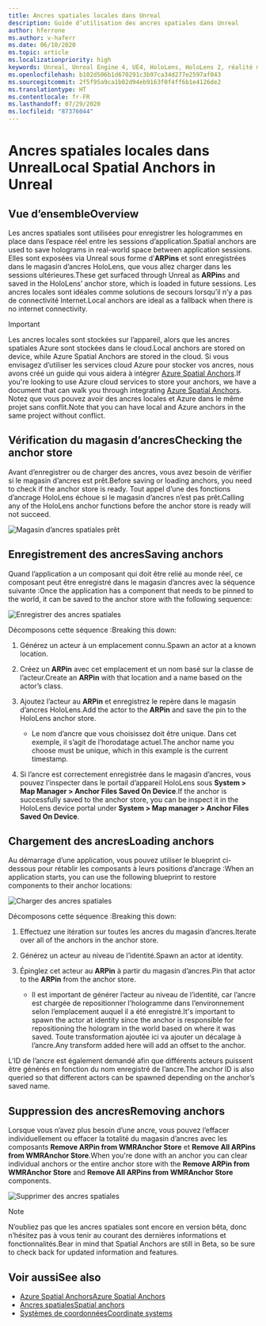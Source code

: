 ```yaml
---
title: Ancres spatiales locales dans Unreal
description: Guide d’utilisation des ancres spatiales dans Unreal
author: hferrone
ms.author: v-haferr
ms.date: 06/10/2020
ms.topic: article
ms.localizationpriority: high
keywords: Unreal, Unreal Engine 4, UE4, HoloLens, HoloLens 2, réalité mixte, développement, fonctionnalités, documentation, guides, hologrammes, ancres spatiales
ms.openlocfilehash: b102d506b1d670291c3b97ca34d277e2597af043
ms.sourcegitcommit: 2f5f95a9ca1b02d94eb9163f0f4ff6b1e4126de2
ms.translationtype: HT
ms.contentlocale: fr-FR
ms.lasthandoff: 07/29/2020
ms.locfileid: "87376044"
---
```

# <a name="local-spatial-anchors-in-unreal"></a><span data-ttu-id="e6d0c-104">Ancres spatiales locales dans Unreal</span><span class="sxs-lookup"><span data-stu-id="e6d0c-104">Local Spatial Anchors in Unreal</span></span>

## <a name="overview"></a><span data-ttu-id="e6d0c-105">Vue d’ensemble</span><span class="sxs-lookup"><span data-stu-id="e6d0c-105">Overview</span></span>

<span data-ttu-id="e6d0c-106">Les ancres spatiales sont utilisées pour enregistrer les hologrammes en place dans l’espace réel entre les sessions d’application.</span><span class="sxs-lookup"><span data-stu-id="e6d0c-106">Spatial anchors are used to save holograms in real-world space between application sessions.</span></span> <span data-ttu-id="e6d0c-107">Elles sont exposées via Unreal sous forme d’**ARPins** et sont enregistrées dans le magasin d’ancres HoloLens, que vous allez charger dans les sessions ultérieures.</span><span class="sxs-lookup"><span data-stu-id="e6d0c-107">These get surfaced through Unreal as **ARPin**s and saved in the HoloLens’ anchor store, which is loaded in future sessions.</span></span> <span data-ttu-id="e6d0c-108">Les ancres locales sont idéales comme solutions de secours lorsqu’il n’y a pas de connectivité Internet.</span><span class="sxs-lookup"><span data-stu-id="e6d0c-108">Local anchors are ideal as a fallback when there is no internet connectivity.</span></span>

> [!IMPORTANT]
> <span data-ttu-id="e6d0c-109">Les ancres locales sont stockées sur l’appareil, alors que les ancres spatiales Azure sont stockées dans le cloud.</span><span class="sxs-lookup"><span data-stu-id="e6d0c-109">Local anchors are stored on device, while Azure Spatial Anchors are stored in the cloud.</span></span> <span data-ttu-id="e6d0c-110">Si vous envisagez d’utiliser les services cloud Azure pour stocker vos ancres, nous avons créé un guide qui vous aidera à intégrer [Azure Spatial Anchors](unreal-azure-spatial-anchors.md).</span><span class="sxs-lookup"><span data-stu-id="e6d0c-110">If you're looking to use Azure cloud services to store your anchors, we have a document that can walk you through integrating [Azure Spatial Anchors](unreal-azure-spatial-anchors.md).</span></span> <span data-ttu-id="e6d0c-111">Notez que vous pouvez avoir des ancres locales et Azure dans le même projet sans conflit.</span><span class="sxs-lookup"><span data-stu-id="e6d0c-111">Note that you can have local and Azure anchors in the same project without conflict.</span></span>

## <a name="checking-the-anchor-store"></a><span data-ttu-id="e6d0c-112">Vérification du magasin d’ancres</span><span class="sxs-lookup"><span data-stu-id="e6d0c-112">Checking the anchor store</span></span>

<span data-ttu-id="e6d0c-113">Avant d’enregistrer ou de charger des ancres, vous avez besoin de vérifier si le magasin d’ancres est prêt.</span><span class="sxs-lookup"><span data-stu-id="e6d0c-113">Before saving or loading anchors, you need to check if the anchor store is ready.</span></span>  <span data-ttu-id="e6d0c-114">Tout appel d’une des fonctions d’ancrage HoloLens échoue si le magasin d’ancres n’est pas prêt.</span><span class="sxs-lookup"><span data-stu-id="e6d0c-114">Calling any of the HoloLens anchor functions before the anchor store is ready will not succeed.</span></span>  

![Magasin d’ancres spatiales prêt](images/unreal-spatialanchors-store-ready.PNG)

## <a name="saving-anchors"></a><span data-ttu-id="e6d0c-116">Enregistrement des ancres</span><span class="sxs-lookup"><span data-stu-id="e6d0c-116">Saving anchors</span></span>

<span data-ttu-id="e6d0c-117">Quand l’application a un composant qui doit être relié au monde réel, ce composant peut être enregistré dans le magasin d’ancres avec la séquence suivante :</span><span class="sxs-lookup"><span data-stu-id="e6d0c-117">Once the application has a component that needs to be pinned to the world, it can be saved to the anchor store with the following sequence:</span></span> 

![Enregistrer des ancres spatiales](images/unreal-spatialanchors-save.PNG)

<span data-ttu-id="e6d0c-119">Décomposons cette séquence :</span><span class="sxs-lookup"><span data-stu-id="e6d0c-119">Breaking this down:</span></span>
1. <span data-ttu-id="e6d0c-120">Générez un acteur à un emplacement connu.</span><span class="sxs-lookup"><span data-stu-id="e6d0c-120">Spawn an actor at a known location.</span></span>
2. <span data-ttu-id="e6d0c-121">Créez un **ARPin** avec cet emplacement et un nom basé sur la classe de l’acteur.</span><span class="sxs-lookup"><span data-stu-id="e6d0c-121">Create an **ARPin** with that location and a name based on the actor’s class.</span></span> 
3. <span data-ttu-id="e6d0c-122">Ajoutez l’acteur au **ARPin** et enregistrez le repère dans le magasin d’ancres HoloLens.</span><span class="sxs-lookup"><span data-stu-id="e6d0c-122">Add the actor to the **ARPin** and save the pin to the HoloLens anchor store.</span></span>  
    * <span data-ttu-id="e6d0c-123">Le nom d’ancre que vous choisissez doit être unique. Dans cet exemple, il s’agit de l’horodatage actuel.</span><span class="sxs-lookup"><span data-stu-id="e6d0c-123">The anchor name you choose must be unique, which in this example is the current timestamp.</span></span> 

4. <span data-ttu-id="e6d0c-124">Si l’ancre est correctement enregistrée dans le magasin d’ancres, vous pouvez l’inspecter dans le portail d’appareil HoloLens sous **System > Map Manager > Anchor Files Saved On Device**.</span><span class="sxs-lookup"><span data-stu-id="e6d0c-124">If the anchor is successfully saved to the anchor store, you can be inspect it in the HoloLens device portal under **System > Map manager > Anchor Files Saved On Device**.</span></span> 

## <a name="loading-anchors"></a><span data-ttu-id="e6d0c-125">Chargement des ancres</span><span class="sxs-lookup"><span data-stu-id="e6d0c-125">Loading anchors</span></span>

<span data-ttu-id="e6d0c-126">Au démarrage d’une application, vous pouvez utiliser le blueprint ci-dessous pour rétablir les composants à leurs positions d’ancrage :</span><span class="sxs-lookup"><span data-stu-id="e6d0c-126">When an application starts, you can use the following blueprint to restore components to their anchor locations:</span></span>

![Charger des ancres spatiales](images/unreal-spatialanchors-load.PNG)

<span data-ttu-id="e6d0c-128">Décomposons cette séquence :</span><span class="sxs-lookup"><span data-stu-id="e6d0c-128">Breaking this down:</span></span>
1. <span data-ttu-id="e6d0c-129">Effectuez une itération sur toutes les ancres du magasin d’ancres.</span><span class="sxs-lookup"><span data-stu-id="e6d0c-129">Iterate over all of the anchors in the anchor store.</span></span> 
2. <span data-ttu-id="e6d0c-130">Générez un acteur au niveau de l’identité.</span><span class="sxs-lookup"><span data-stu-id="e6d0c-130">Spawn an actor at identity.</span></span>
3. <span data-ttu-id="e6d0c-131">Épinglez cet acteur au **ARPin** à partir du magasin d’ancres.</span><span class="sxs-lookup"><span data-stu-id="e6d0c-131">Pin that actor to the **ARPin** from the anchor store.</span></span>  

    * <span data-ttu-id="e6d0c-132">Il est important de générer l’acteur au niveau de l’identité, car l’ancre est chargée de repositionner l’hologramme dans l’environnement selon l’emplacement auquel il a été enregistré.</span><span class="sxs-lookup"><span data-stu-id="e6d0c-132">It's important to spawn the actor at identity since the anchor is responsible for repositioning the hologram in the world based on where it was saved.</span></span> <span data-ttu-id="e6d0c-133">Toute transformation ajoutée ici va ajouter un décalage à l’ancre.</span><span class="sxs-lookup"><span data-stu-id="e6d0c-133">Any transform added here will add an offset to the anchor.</span></span> 

<span data-ttu-id="e6d0c-134">L’ID de l’ancre est également demandé afin que différents acteurs puissent être générés en fonction du nom enregistré de l’ancre.</span><span class="sxs-lookup"><span data-stu-id="e6d0c-134">The anchor ID is also queried so that different actors can be spawned depending on the anchor’s saved name.</span></span> 

## <a name="removing-anchors"></a><span data-ttu-id="e6d0c-135">Suppression des ancres</span><span class="sxs-lookup"><span data-stu-id="e6d0c-135">Removing anchors</span></span> 

<span data-ttu-id="e6d0c-136">Lorsque vous n’avez plus besoin d’une ancre, vous pouvez l’effacer individuellement ou effacer la totalité du magasin d’ancres avec les composants **Remove ARPin from WMRAnchor Store** et **Remove All ARPins from WMRAnchor Store**.</span><span class="sxs-lookup"><span data-stu-id="e6d0c-136">When you're done with an anchor you can clear individual anchors or the entire anchor store with the **Remove ARPin from WMRAnchor Store** and **Remove All ARPins from WMRAnchor Store** components.</span></span>

![Supprimer des ancres spatiales](images/unreal-spatialanchors-remove.PNG)

> [!NOTE]
> <span data-ttu-id="e6d0c-138">N’oubliez pas que les ancres spatiales sont encore en version bêta, donc n’hésitez pas à vous tenir au courant des dernières informations et fonctionnalités.</span><span class="sxs-lookup"><span data-stu-id="e6d0c-138">Bear in mind that Spatial Anchors are still in Beta, so be sure to check back for updated information and features.</span></span>

## <a name="see-also"></a><span data-ttu-id="e6d0c-139">Voir aussi</span><span class="sxs-lookup"><span data-stu-id="e6d0c-139">See also</span></span>
* [<span data-ttu-id="e6d0c-140">Azure Spatial Anchors</span><span class="sxs-lookup"><span data-stu-id="e6d0c-140">Azure Spatial Anchors</span></span>](unreal-azure-spatial-anchors.md)
* [<span data-ttu-id="e6d0c-141">Ancres spatiales</span><span class="sxs-lookup"><span data-stu-id="e6d0c-141">Spatial anchors</span></span>](spatial-anchors.md)
* [<span data-ttu-id="e6d0c-142">Systèmes de coordonnées</span><span class="sxs-lookup"><span data-stu-id="e6d0c-142">Coordinate systems</span></span>](coordinate-systems.md)
